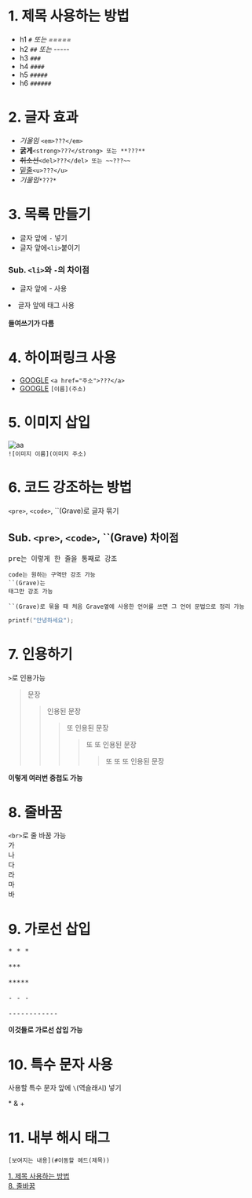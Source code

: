 # 1. 제목 사용하는 방법

- h1 `#` <em>또는 =====</em><br>
- h2 `##` <em>또는 -----</em><br>
- h3 `###`<br>
- h4 `####`<br>
- h5 `#####`<br>
- h6 `######`<br>

# 2. 글자 효과

- <em> 기울임 </em>`<em>???</em>`<br>
- <strong>굵게</strong>`<strong>???</strong> 또는 **???**`<br>
- ~~취소선~~`<del>???</del> 또는 ~~???~~`<br>
- <u>밑줄</u>`<u>???</u>`<br>
- _기울임_`*???*`<br>

# 3. 목록 만들기

- 글자 앞에 `-` 넣기
- 글자 앞에`<li>`붙이기

### Sub. `<li>`와 `-`의 차이점

- 글자 앞에 - 사용
<li>글자 앞에 태그 사용<br><br>
<strong>들여쓰기가 다름</strong>

# 4. 하이퍼링크 사용

- <a href="https://google.com">GOOGLE</a> `<a href="주소">???</a>`
- [GOOGLE](https://google.com) `[이름](주소)`

# 5. 이미지 삽입

![aa](https://search.pstatic.net/common/?src=http%3A%2F%2Fpost.phinf.naver.net%2FMjAyMzAxMDZfNTAg%2FMDAxNjcyOTkzNjI0NzE3.WlrJ_RXZR8LeYYQERRsrH34_BsNvMMBPghtxGWEBXRQg.GVBeXXDdihIDPVhQ8v6u4zk08ECfMybo4afNScSWj6Yg.JPEG%2FIgQ41mTKmCcJraD8RfgUU-2Q8clI.jpg&type=a340)<br>
`![이미지 이름](이미지 주소)`

# 6. 코드 강조하는 방법

`<pre>`, `<code>`, ``(Grave)로 글자 묶기

## Sub. `<pre>`, `<code>`, ``(Grave) 차이점

<pre>pre는 이렇게 한 줄을 통째로 강조</pre>

<code>code는 원하는 구역만 강조 가능</code><br>
<code>``(Grave)는 태그만 강조 가능 </code>
```
``(Grave)로 묶을 때 처음 Grave옆에 사용한 언어를 쓰면 그 언어 문법으로 정리 가능
```
```c
printf("안녕하세요");
```

# 7. 인용하기

`>`로 인용가능

> 문장
>
> > 인용된 문장
> >
> > > 또 인용된 문장
> > >
> > > > 또 또 인용된 문장
> > > >
> > > > > 또 또 또 인용된 문장

<strong>이렇게 여러번 중첩도 가능</strong>

# 8. 줄바꿈

`<br>`로 줄 바꿈 가능<br>
가<br>
나<br>
다<br>
라<br>
마<br>
바<br>

# 9. 가로선 삽입

<pre>
* * *<br>
***<br>
*****<br>
- - -<Br>
------------
</pre>

<strong>이것들로 가로선 삽입 가능</strong>

# 10. 특수 문자 사용
사용할 특수 문자 앞에 `\`(역슬래시) 넣기

\*
\&
\+

# 11. 내부 해시 태그
```
[보여지는 내용](#이동할 헤드(제목))
```
[1. 제목 사용하는 방법](#1-제목-사용하는-방법)<br>
[8. 줄바꿈](#8-줄바꿈)
